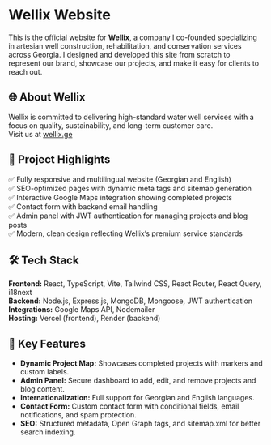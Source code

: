 # Wellix Website

This is the official website for **Wellix**, a company I co-founded specializing in artesian well construction, rehabilitation, and conservation services across Georgia. I designed and developed this site from scratch to represent our brand, showcase our projects, and make it easy for clients to reach out.

## 🌐 About Wellix

Wellix is committed to delivering high-standard water well services with a focus on quality, sustainability, and long-term customer care.  
Visit us at [wellix.ge](https://wellix.ge)

## 🚀 Project Highlights

✅ Fully responsive and multilingual website (Georgian and English)  
✅ SEO-optimized pages with dynamic meta tags and sitemap generation  
✅ Interactive Google Maps integration showing completed projects  
✅ Contact form with backend email handling  
✅ Admin panel with JWT authentication for managing projects and blog posts  
✅ Modern, clean design reflecting Wellix’s premium service standards

## 🛠️ Tech Stack

**Frontend:** React, TypeScript, Vite, Tailwind CSS, React Router, React Query, i18next  
**Backend:** Node.js, Express.js, MongoDB, Mongoose, JWT authentication  
**Integrations:** Google Maps API, Nodemailer  
**Hosting:** Vercel (frontend), Render (backend)

## 📌 Key Features

- **Dynamic Project Map:** Showcases completed projects with markers and custom labels.  
- **Admin Panel:** Secure dashboard to add, edit, and remove projects and blog content.  
- **Internationalization:** Full support for Georgian and English languages.  
- **Contact Form:** Custom contact form with conditional fields, email notifications, and spam protection.  
- **SEO:** Structured metadata, Open Graph tags, and sitemap.xml for better search indexing.
